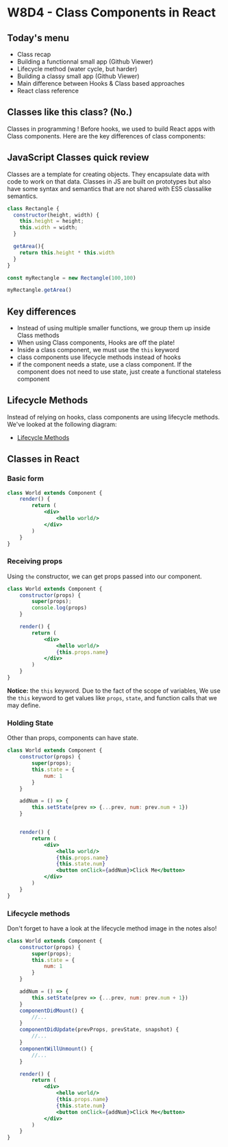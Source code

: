 # W8D4 - Class Components in React

## Today's menu

- Class recap
- Building a functionnal small app (Github Viewer)
- Lifecycle method (water cycle, but harder)
- Building a classy small app (Github Viewer)
- Main difference between Hooks & Class based approaches
- React class reference

## Classes like this class? (No.)

Classes in programming ! Before hooks, we used to build React apps with Class components. Here are the key differences of class components:

## JavaScript Classes quick review

Classes are a template for creating objects. They encapsulate data with code to work on that data. Classes in JS are built on prototypes but also have some syntax and semantics that are not shared with ES5 classalike semantics.

```jsx
class Rectangle {
  constructor(height, width) {
    this.height = height;
    this.width = width;
  }

  getArea(){
    return this.height * this.width
  }
}

const myRectangle = new Rectangle(100,100)

myRectangle.getArea()

```

## Key differences

- Instead of using multiple smaller functions, we group them up inside Class methods
- When using Class components, Hooks are off the plate!
- Inside a class component, we must use the `this` keyword
- class components use lifecycle methods instead of hooks
- if the component needs a state, use a class component. If the component does not need to use state, just create a functional stateless component

## Lifecycle Methods

Instead of relying on hooks, class components are using lifecycle methods. We've looked at the following diagram:

- [Lifecycle Methods](./lifecycle.jpeg)

## Classes in React

### Basic form

```jsx
class World extends Component {
	render() {
		return (
			<div>
				<hello world/>
			</div>
		)
	}
}
```

### Receiving props

Using `the` constructor, we can get props passed into our component. 

```jsx
class World extends Component {
	constructor(props) {
		super(props);
		console.log(props)
	}

	render() {
		return (
			<div>
				<hello world/>
				{this.props.name}
			</div>
		)
	}
}
```
**Notice:** the `this` keyword. Due to the fact of the scope of variables, We use the `this` keyword to get values like `props`, `state`, and function calls that we may define.

### Holding State

Other than props, components can have state.

```jsx
class World extends Component {
	constructor(props) {
		super(props);
		this.state = {
			num: 1
		}
	}

	addNum = () => {
		this.setState(prev => {...prev, num: prev.num + 1})
	}


	render() {
		return (
			<div>
				<hello world/>
				{this.props.name}
				{this.state.num}
				<button onClick={addNum}>Click Me</button>
			</div>
		)
	}
}
```

### Lifecycle methods

Don't forget to have a look at the lifecycle method image in the notes also!

```jsx
class World extends Component {
	constructor(props) {
		super(props);
		this.state = {
			num: 1
		}
	}

	addNum = () => {
		this.setState(prev => {...prev, num: prev.num + 1})
	}
  	componentDidMount() {
  		//...
  	}
  	componentDidUpdate(prevProps, prevState, snapshot) {
    	//...
  	}
  	componentWillUnmount() {
    	//...
  	}

	render() {
		return (
			<div>
				<hello world/>
				{this.props.name}
				{this.state.num}
				<button onClick={addNum}>Click Me</button>
			</div>
		)
	}
}
```


